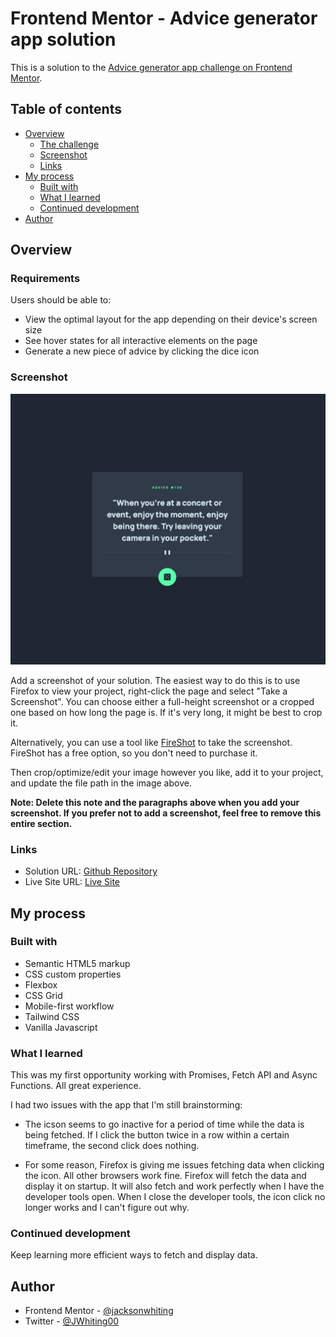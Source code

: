 # Frontend Mentor - Advice generator app solution

This is a solution to the [Advice generator app challenge on Frontend Mentor](https://www.frontendmentor.io/challenges/advice-generator-app-QdUG-13db).

## Table of contents

-  [Overview](#overview)
   -  [The challenge](#the-challenge)
   -  [Screenshot](#screenshot)
   -  [Links](#links)
-  [My process](#my-process)
   -  [Built with](#built-with)
   -  [What I learned](#what-i-learned)
   -  [Continued development](#continued-development)
-  [Author](#author)

## Overview

### Requirements

Users should be able to:

-  View the optimal layout for the app depending on their device's screen size
-  See hover states for all interactive elements on the page
-  Generate a new piece of advice by clicking the dice icon

### Screenshot

![](./src/assets/images/advice-generator-app-screenshot.png)

Add a screenshot of your solution. The easiest way to do this is to use Firefox to view your project, right-click the page and select "Take a Screenshot". You can choose either a full-height screenshot or a cropped one based on how long the page is. If it's very long, it might be best to crop it.

Alternatively, you can use a tool like [FireShot](https://getfireshot.com/) to take the screenshot. FireShot has a free option, so you don't need to purchase it.

Then crop/optimize/edit your image however you like, add it to your project, and update the file path in the image above.

**Note: Delete this note and the paragraphs above when you add your screenshot. If you prefer not to add a screenshot, feel free to remove this entire section.**

### Links

-  Solution URL: [Github Repository](https://github.com/jacksonwhiting/advice-generator-app)
-  Live Site URL: [Live Site](https://jw-advice-generator-app.netlify.app/)

## My process

### Built with

-  Semantic HTML5 markup
-  CSS custom properties
-  Flexbox
-  CSS Grid
-  Mobile-first workflow
-  Tailwind CSS
-  Vanilla Javascript

### What I learned

This was my first opportunity working with Promises, Fetch API and Async Functions. All great experience.

I had two issues with the app that I'm still brainstorming:

-  The icson seems to go inactive for a period of time while the data is being fetched. If I click the button twice in a row within a certain timeframe, the second click does nothing.

-  For some reason, Firefox is giving me issues fetching data when clicking the icon. All other browsers work fine. Firefox will fetch the data and display it on startup. It will also fetch and work perfectly when I have the developer tools open. When I close the developer tools, the icon click no longer works and I can't figure out why.

### Continued development

Keep learning more efficient ways to fetch and display data.

## Author

-  Frontend Mentor - [@jacksonwhiting](https://www.frontendmentor.io/profile/jacksonwhiting)
-  Twitter - [@JWhiting00](https://www.twitter.com/JWhiting00)
